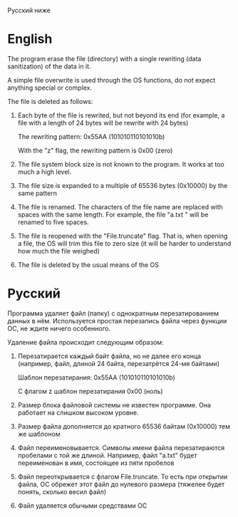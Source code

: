﻿Русский ниже

# English
The program erase the file (directory) with a single rewriting (data sanitization) of the data in it.

A simple file overwrite is used through the OS functions, do not expect anything special or complex.


The file is deleted as follows:
1) Each byte of the file is rewrited, but not beyond its end (for example, a file with a length of 24 bytes will be rewrite with 24 bytes)

    The rewriting pattern: 0x55AA (101010110101010b)
    
    With the "z" flag, the rewriting pattern is 0x00 (zero)

2) The file system block size is not known to the program. It works at too much a high level.
3) The file size is expanded to a multiple of 65536 bytes (0x10000) by the same pattern
4) The file is renamed. The characters of the file name are replaced with spaces with the same length.
    For example, the file "a.txt " will be renamed to five spaces.
5) The file is reopened with the "File.truncate" flag. That is, when opening a file, the OS will trim this file to zero size (it will be harder to understand how much the file weighed)
6) The file is deleted by the usual means of the OS


# Русский
Программа удаляет файл (папку) с однократным перезатированием данных в нём.
Используется простая перезапись файла через функции ОС, не ждите ничего особенного.

Удаление файла происходит следующим образом:
1) Перезатирается каждый байт файла, но не далее его конца (например, файл, длиной 24 байта, перезатрётся 24-мя байтами)

    Шаблон перезатирания: 0x55AA (101010110101010b)
    
    С флагом z шаблон перезатирания 0x00 (ноль)

2) Размер блока файловой системы не известен программе. Она работает на слишком высоком уровне.
3) Размер файла дополняется до кратного 65536 байтам (0x10000) тем же шаблоном
4) Файл переименовывается. Символы имени файла перезатираются пробелами с той же длиной. Например, файл "a.txt" будет переименован в имя, состоящее из пяти пробелов
5) Файл переоткрывается с флагом File.truncate. То есть при открытии файла, ОС обрежет этот файл до нулевого размера (тяжелее будет понять, сколько весил файл)
6) Файл удаляется обычыми средствами ОС
